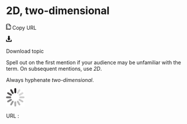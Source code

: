 # 2D, two-dimensional

![Copy URL](media/2d-two-dimensional/Copy.png)
Copy URL

![Download](media/2d-two-dimensional/Download.png)

Download topic

Spell out on the first mention if your audience may be unfamiliar with the term. On subsequent mentions, use *2D*.

Always hyphenate *two-dimensional*.

![In progress](media/2d-two-dimensional/activity-large.gif)

URL :
